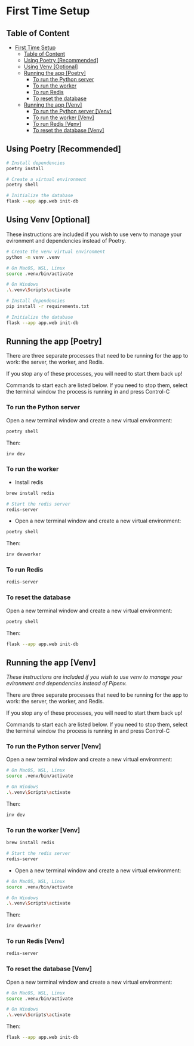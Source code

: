 # First Time Setup

## Table of Content

- [First Time Setup](#first-time-setup)
  - [Table of Content](#table-of-content)
  - [Using Poetry \[Recommended\]](#using-poetry-recommended)
  - [Using Venv \[Optional\]](#using-venv-optional)
  - [Running the app \[Poetry\]](#running-the-app-poetry)
    - [To run the Python server](#to-run-the-python-server)
    - [To run the worker](#to-run-the-worker)
    - [To run Redis](#to-run-redis)
    - [To reset the database](#to-reset-the-database)
  - [Running the app \[Venv\]](#running-the-app-venv)
    - [To run the Python server \[Venv\]](#to-run-the-python-server-venv)
    - [To run the worker \[Venv\]](#to-run-the-worker-venv)
    - [To run Redis \[Venv\]](#to-run-redis-venv)
    - [To reset the database \[Venv\]](#to-reset-the-database-venv)

## Using Poetry [Recommended]

```sh
# Install dependencies
poetry install

# Create a virtual environment
poetry shell

# Initialize the database
flask --app app.web init-db

```

## Using Venv [Optional]

These instructions are included if you wish to use venv to manage your evironment and dependencies instead of Poetry.

```sh
# Create the venv virtual environment
python -m venv .venv

# On MacOS, WSL, Linux
source .venv/bin/activate

# On Windows
.\.venv\Scripts\activate

# Install dependencies
pip install -r requirements.txt

# Initialize the database
flask --app app.web init-db
```

## Running the app [Poetry]

There are three separate processes that need to be running for the app to work: the server, the worker, and Redis.

If you stop any of these processes, you will need to start them back up!

Commands to start each are listed below. If you need to stop them, select the terminal window the process is running in and press Control-C

### To run the Python server

Open a new terminal window and create a new virtual environment:

```sh
poetry shell
```

Then:

```sh
inv dev
```

### To run the worker

- Install redis

```sh
brew install redis

# Start the redis server
redis-server
```

- Open a new terminal window and create a new virtual environment:

```sh
poetry shell
```

Then:

```sh
inv devworker
```

### To run Redis

```sh
redis-server
```

### To reset the database

Open a new terminal window and create a new virtual environment:

```sh
poetry shell
```

Then:

```sh
flask --app app.web init-db
```

## Running the app [Venv]

_These instructions are included if you wish to use venv to manage your evironment and dependencies instead of Pipenv._

There are three separate processes that need to be running for the app to work: the server, the worker, and Redis.

If you stop any of these processes, you will need to start them back up!

Commands to start each are listed below. If you need to stop them, select the terminal window the process is running in and press Control-C

### To run the Python server [Venv]

Open a new terminal window and create a new virtual environment:

```sh
# On MacOS, WSL, Linux
source .venv/bin/activate

# On Windows
.\.venv\Scripts\activate
```

Then:

```sh
inv dev
```

### To run the worker [Venv]

```sh
brew install redis

# Start the redis server
redis-server
```

- Open a new terminal window and create a new virtual environment:

```sh
# On MacOS, WSL, Linux
source .venv/bin/activate

# On Windows
.\.venv\Scripts\activate
```

Then:

```sh
inv devworker
```

### To run Redis [Venv]

```sh
redis-server
```

### To reset the database [Venv]

Open a new terminal window and create a new virtual environment:

```sh
# On MacOS, WSL, Linux
source .venv/bin/activate

# On Windows
.\.venv\Scripts\activate
```

Then:

```sh
flask --app app.web init-db
```
